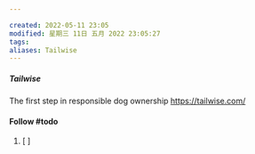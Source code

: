 ```yaml
---

created: 2022-05-11 23:05
modified: 星期三 11日 五月 2022 23:05:27
tags: 
aliases: Tailwise
---
```

##### Tailwise
The first step in responsible dog
ownership
https://tailwise.com/

#### Follow #todo 
1. [ ] 